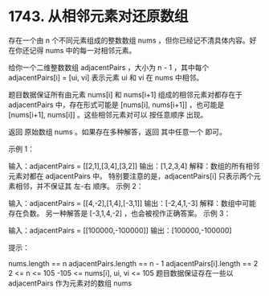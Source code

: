 # 1743. 从相邻元素对还原数组
存在一个由 n 个不同元素组成的整数数组 nums ，但你已经记不清具体内容。好在你还记得 nums 中的每一对相邻元素。

给你一个二维整数数组 adjacentPairs ，大小为 n - 1 ，其中每个 adjacentPairs[i] = [ui, vi] 表示元素 ui 和 vi 在 nums 中相邻。

题目数据保证所有由元素 nums[i] 和 nums[i+1] 组成的相邻元素对都存在于 adjacentPairs 中，存在形式可能是 [nums[i], nums[i+1]] ，也可能是 [nums[i+1], nums[i]] 。这些相邻元素对可以 按任意顺序 出现。

返回 原始数组 nums 。如果存在多种解答，返回 其中任意一个 即可。



示例 1：

输入：adjacentPairs = [[2,1],[3,4],[3,2]]
输出：[1,2,3,4]
解释：数组的所有相邻元素对都在 adjacentPairs 中。
特别要注意的是，adjacentPairs[i] 只表示两个元素相邻，并不保证其 左-右 顺序。
示例 2：

输入：adjacentPairs = [[4,-2],[1,4],[-3,1]]
输出：[-2,4,1,-3]
解释：数组中可能存在负数。
另一种解答是 [-3,1,4,-2] ，也会被视作正确答案。
示例 3：

输入：adjacentPairs = [[100000,-100000]]
输出：[100000,-100000]


提示：

nums.length == n
adjacentPairs.length == n - 1
adjacentPairs[i].length == 2
2 <= n <= 105
-105 <= nums[i], ui, vi <= 105
题目数据保证存在一些以 adjacentPairs 作为元素对的数组 nums